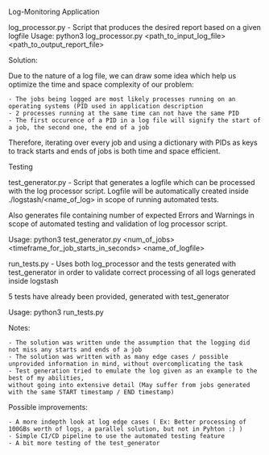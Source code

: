 Log-Monitoring Application

log_processor.py - Script that produces the desired report based on a given logfile
Usage: python3 log_processor.py <path_to_input_log_file> <path_to_output_report_file>

Solution: 

Due to the nature of a log file, we can draw some idea which help us optimize the time and space complexity of our problem:

    - The jobs being logged are most likely processes running on an operating systems (PID used in application description
    - 2 processes running at the same time can not have the same PID
    - The first occurence of a PID in a log file will signify the start of a job, the second one, the end of a job
    

Therefore, iterating over every job and using a dictionary with PIDs as keys to track starts and ends of jobs is both time and space efficient.

Testing

test_generator.py - Script that generates a logfile which can be processed with the log processor script. Logfile will be automatically created inside ./logstash/<name_of_log> in scope of running automated tests.

Also generates file containing number of expected Errors and Warnings in scope of automated testing and validation of log processor script.

Usage: python3 test_generator.py <num_of_jobs> <timeframe_for_job_starts_in_seconds> <name_of_logfile>

run_tests.py - Uses both log_processor and the tests generated with test_generator in order to validate correct processing of all logs generated inside logstash

5 tests have already been provided, generated with test_generator

Usage: python3 run_tests.py


Notes:

    - The solution was written unde the assumption that the logging did not miss any starts and ends of a job
    - The solution was written with as many edge cases / possible unprovided information in mind, without overcomplicating the task
    - Test generation tried to emulate the log given as an example to the best of my abilities,
    without going into extensive detail (May suffer from jobs generated with the same START timestamp / END timestamp)

Possible improvements:

    - A more indepth look at log edge cases ( Ex: Better processing of 100GBs worth of logs, a parallel solution, but not in Pyhton :) )
    - Simple CI/CD pipeline to use the automated testing feature
    - A bit more testing of the test_generator
